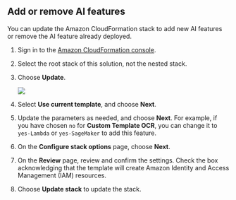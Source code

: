 ## Add or remove AI features

You can update the Amazon CloudFormation stack to add new AI features or remove the AI feature already deployed. 

1. Sign in to the [Amazon CloudFormation console](https://console.aws.amazon.com/cloudformation/).

2. Select the root stack of this solution, not the nested stack. 

3. Choose **Update**.

    ![](./images/update.png)

4. Select **Use current template**, and choose **Next**.

5. Update the parameters as needed, and choose **Next**. For example, if you have chosen `no` for **Custom Template OCR**, you can change it to `yes-Lambda` or `yes-SageMaker` to add this feature.

6. On the **Configure stack options** page, choose **Next**.

7. On the **Review** page, review and confirm the settings. Check the box acknowledging that the template will create Amazon Identity and Access Management (IAM) resources.

8. Choose **Update stack** to update the stack.

[template-china1]:https://cn-north-1.console.amazonaws.cn/cloudformation/home?region=cn-north-1#/stacks/create/template?stackName=AIKitsInferOCRStack&templateURL=https://aws-gcr-solutions.s3.cn-north-1.amazonaws.com.cn/Aws-gcr-ai-solution-kit/v1.4.0/AI-Solution-Kit.template

[template-china2]:https://cn-northwest-1.console.amazonaws.cn/cloudformation/home?region=cn-northwest-1#/stacks/create/template?stackName=AIKitsInferOCRStack&templateURL=https://aws-gcr-solutions.s3.cn-north-1.amazonaws.com.cn/Aws-gcr-ai-solution-kit/v1.4.0/AI-Solution-Kit.template

[template-global]: https://console.aws.amazon.com/cloudformation/home?region=us-east-1#/stacks/create/template?stackName=AIKitsInferOCRStack&templateURL=https://aws-gcr-solutions.s3.amazonaws.com/Aws-gcr-ai-solution-kit/v1.4.0/AI-Solution-Kit.template

